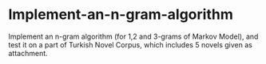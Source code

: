 # Implement-an-n-gram-algorithm
Implement an n-gram algorithm (for 1,2 and 3-grams of Markov Model), and test it on a part of Turkish Novel Corpus, which includes 5 novels given as attachment.

